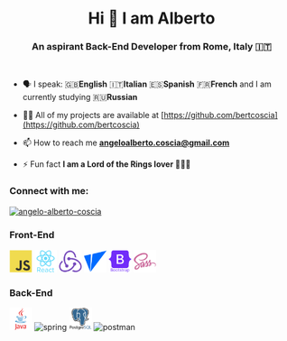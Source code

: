 <h1 align="center">Hi 👋 I am Alberto</h1>
<h3 align="center">An aspirant Back-End Developer from Rome, Italy 🇮🇹</h3>
<br>

- 🗣️ I speak: 🇬🇧**English** 🇮🇹**Italian** 🇪🇸**Spanish** 🇫🇷**French** and I am currently studying 🇷🇺**Russian**

- 👨‍💻 All of my projects are available at [https://github.com/bertcoscia](https://github.com/bertcoscia)

- 📫 How to reach me **angeloalberto.coscia@gmail.com**

- ⚡ Fun fact **I am a Lord of the Rings lover 🧙🏼‍♂️**

<h3 align="left">Connect with me:</h3>
<p align="left">
<a href="https://linkedin.com/in/angelo-alberto-coscia" target="blank"><img align="center" src="https://raw.githubusercontent.com/rahuldkjain/github-profile-readme-generator/master/src/images/icons/Social/linked-in-alt.svg" alt="angelo-alberto-coscia" height="30" width="40" /></a>
</p>

<h3 align="left">Front-End</h3>
<p align="left">
<img src="https://raw.githubusercontent.com/devicons/devicon/master/icons/javascript/javascript-original.svg" alt="javascript" width="40" height="40"/>
<img src="https://raw.githubusercontent.com/devicons/devicon/master/icons/react/react-original-wordmark.svg" alt="react" width="40" height="40"/>
<img src="https://raw.githubusercontent.com/devicons/devicon/master/icons/redux/redux-original.svg" alt="redux" width="40" height="40"/>
<img src="https://raw.githubusercontent.com/devicons/devicon/master/icons/vite/vite-original.svg" alt="redux" width="40" height="40"/>
<img src="https://raw.githubusercontent.com/devicons/devicon/master/icons/bootstrap/bootstrap-plain-wordmark.svg" alt="bootstrap" width="40" height="40"/>
<img src="https://raw.githubusercontent.com/devicons/devicon/master/icons/sass/sass-original.svg" alt="sass" width="40" height="40"/>
</p>
<h3 align="left">Back-End</h3>
<p align="left">
<img src="https://raw.githubusercontent.com/devicons/devicon/master/icons/java/java-original-wordmark.svg" alt="java" width="40" height="40"/>
<img src="https://www.vectorlogo.zone/logos/springio/springio-icon.svg" alt="spring" width="40" height="40"/>
<img src="https://raw.githubusercontent.com/devicons/devicon/master/icons/postgresql/postgresql-original-wordmark.svg" alt="postgresql" width="40" height="40"/>
<img src="https://www.vectorlogo.zone/logos/getpostman/getpostman-icon.svg" alt="postman" width="40" height="40"/>
</p>

